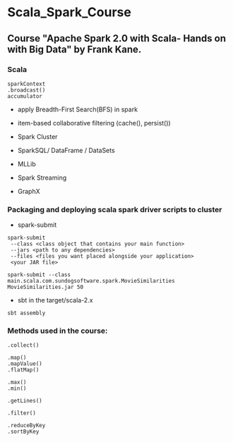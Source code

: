 # Scala_Spark_Course

## Course "Apache Spark 2.0 with Scala- Hands on with Big Data" by Frank Kane.

### Scala
```
sparkContext
.broadcast()
accumulator
```
* apply Breadth-First Search(BFS) in spark
* item-based collaborative filtering (cache(), persist())

* Spark Cluster
* SparkSQL/ DataFrame / DataSets
* MLLib
* Spark Streaming
* GraphX

### Packaging and deploying scala spark driver scripts to cluster
* spark-submit
```
spark-submit
 --class <class object that contains your main function>
 --jars <path to any dependencies>
 --files <files you want placed alongside your application>
 <your JAR file>
```
```
spark-submit --class main.scala.com.sundogsoftware.spark.MovieSimilarities MovieSimilarities.jar 50
```
* sbt in the target/scala-2.x
```
sbt assembly
```
### Methods used in the course:
```
.collect()
```
```
.map()
.mapValue()
.flatMap()
```
```
.max()
.min()
```
```
.getLines()
```
```
.filter()
```
```
.reduceByKey
.sortByKey
```
